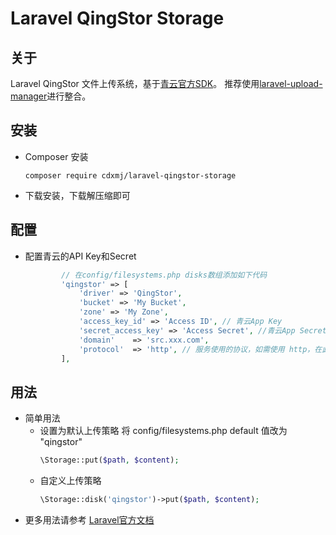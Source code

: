 # Laravel QingStor Storage

## 关于
Laravel QingStor 文件上传系统，基于<a href="https://github.com/yunify/qingstor-sdk-php">青云官方SDK</a>。
推荐使用<a href="https://github.com/zgldh/laravel-upload-manager">laravel-upload-manager</a>进行整合。

## 安装
- Composer 安装
    ```
    composer require cdxmj/laravel-qingstor-storage
    ```
- 下载安装，下载解压缩即可

## 配置

- 配置青云的API Key和Secret
   
    ```php
            // 在config/filesystems.php disks数组添加如下代码
            'qingstor' => [
                'driver' => 'QingStor',
                'bucket' => 'My Bucket',
                'zone' => 'My Zone',
                'access_key_id' => 'Access ID', // 青云App Key
                'secret_access_key' => 'Access Secret', //青云App Secret
                'domain'    => 'src.xxx.com',
                'protocol'  => 'http', // 服务使用的协议，如需使用 http，在此配置 http
            ],
    ```

## 用法
   - 简单用法
        - 设置为默认上传策略
            将 config/filesystems.php default 值改为 "qingstor"
            ```php
            \Storage::put($path, $content);
            ```
        - 自定义上传策略
            ```php
            \Storage::disk('qingstor')->put($path, $content);
            ```
   - 更多用法请参考 <a href="https://laravel.com/docs/5.5/filesystem">Laravel官方文档</a>

